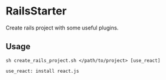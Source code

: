 RailsStarter
====

Create rails project with some useful plugins.

## Usage

```
sh create_rails_project.sh </path/to/project> [use_react]

use_react: install react.js
```
